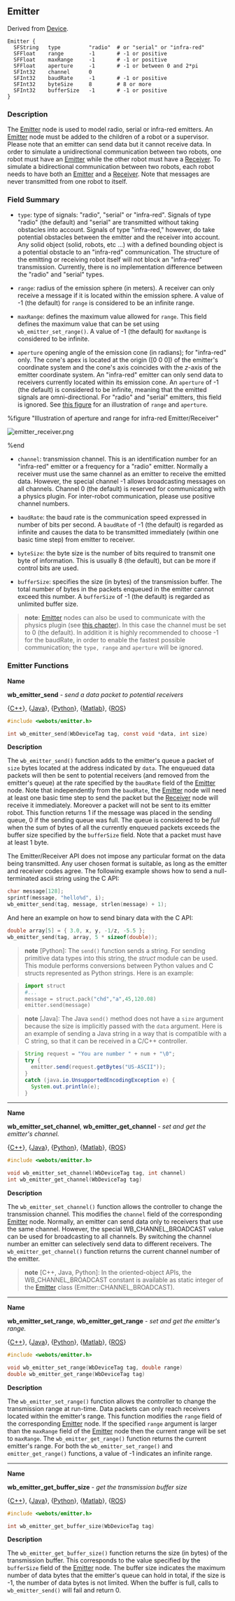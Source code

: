 ## Emitter

Derived from [Device](device.md).

```
Emitter {
  SFString   type         "radio"  # or "serial" or "infra-red"
  SFFloat    range        -1       # -1 or positive
  SFFloat    maxRange     -1       # -1 or positive
  SFFloat    aperture     -1       # -1 or between 0 and 2*pi
  SFInt32    channel      0
  SFInt32    baudRate     -1       # -1 or positive
  SFInt32    byteSize     8        # 8 or more
  SFInt32    bufferSize   -1       # -1 or positive
}
```

### Description

The [Emitter](#emitter) node is used to model radio, serial or infra-red
emitters. An [Emitter](#emitter) node must be added to the children of a robot
or a supervisor. Please note that an emitter can send data but it cannot receive
data. In order to simulate a unidirectional communication between two robots,
one robot must have an [Emitter](#emitter) while the other robot must have a
[Receiver](receiver.md). To simulate a bidirectional communication between two
robots, each robot needs to have both an [Emitter](#emitter) and a
[Receiver](receiver.md). Note that messages are never transmitted from one robot
to itself.

### Field Summary

- `type`: type of signals: "radio", "serial" or "infra-red". Signals of type
"radio" (the default) and "serial" are transmitted without taking obstacles into
account. Signals of type "infra-red," however, do take potential obstacles
between the emitter and the receiver into account. Any solid object (solid,
robots, etc ...) with a defined bounding object is a potential obstacle to an
"infra-red" communication. The structure of the emitting or receiving robot
itself will not block an "infra-red" transmission. Currently, there is no
implementation difference between the "radio" and "serial" types.

- `range`: radius of the emission sphere (in meters). A receiver can only receive
a message if it is located within the emission sphere. A value of -1 (the
default) for `range` is considered to be an infinite range.

- `maxRange`: defines the maximum value allowed for `range`. This field defines
the maximum value that can be set using `wb_emitter_set_range()`. A value of -1
(the default) for `maxRange` is considered to be infinite.

- `aperture` opening angle of the emission cone (in radians); for "infra-red"
only. The cone's apex is located at the origin ([0 0 0]) of the emitter's
coordinate system and the cone's axis coincides with the *z*-axis of the emitter
coordinate system. An "infra-red" emitter can only send data to receivers
currently located within its emission cone. An `aperture` of -1 (the default) is
considered to be infinite, meaning that the emitted signals are
omni-directional. For "radio" and "serial" emitters, this field is ignored.  See
[this
figure](#illustration-of-aperture-and-range-for-infra-red-emitter-receiver) for
an illustration of `range` and `aperture`.

%figure "Illustration of aperture and range for infra-red Emitter/Receiver"

![emitter_receiver.png](images/emitter_receiver.png)

%end

- `channel`: transmission channel. This is an identification number for an
"infra-red" emitter or a frequency for a "radio" emitter. Normally a receiver
must use the same channel as an emitter to receive the emitted data. However,
the special channel -1 allows broadcasting messages on all channels. Channel 0
(the default) is reserved for communicating with a physics plugin. For
inter-robot communication, please use positive channel numbers.

- `baudRate`: the baud rate is the communication speed expressed in number of bits
per second. A `baudRate` of -1 (the default) is regarded as infinite and causes
the data to be transmitted immediately (within one basic time step) from emitter to
receiver.

- `byteSize`: the byte size is the number of bits required to transmit one byte of
information. This is usually 8 (the default), but can be more if control bits
are used.

- `bufferSize`: specifies the size (in bytes) of the transmission buffer. The
total number of bytes in the packets enqueued in the emitter cannot exceed this
number. A `bufferSize` of -1 (the default) is regarded as unlimited buffer size.

> **note**:
[Emitter](#emitter) nodes can also be used to communicate with the physics
plugin (see [this chapter](physics-plugin.md)). In this case the channel must be
set to 0 (the default). In addition it is highly recommended to choose -1 for
the baudRate, in order to enable the fastest possible communication; the `type,
range` and `aperture` will be ignored.

### Emitter Functions

**Name**

**wb\_emitter\_send** - *send a data packet to potential receivers*

{[C++](cpp-api.md#cpp_emitter)}, {[Java](java-api.md#java_emitter)}, {[Python](python-api.md#python_emitter)}, {[Matlab](matlab-api.md#matlab_emitter)}, {[ROS](ros-api.md)}

``` c
#include <webots/emitter.h>

int wb_emitter_send(WbDeviceTag tag, const void *data, int size)
```

**Description**

The `wb_emitter_send()` function adds to the emitter's queue a packet of `size` bytes located at the address indicated by `data`.
The enqueued data packets will then be sent to potential receivers (and removed from the emitter's queue) at the rate specified by the `baudRate` field of the [Emitter](#emitter) node.
Note that independently from the `baudRate`, the [Emitter](#emitter) node will need at least one basic time step to send the packet but the [Receiver](#receiver) node will receive it immediately.
Moreover a packet will not be sent to its emitter robot.
This function returns 1 if the message was placed in the sending queue, 0 if the sending queue was full.
The queue is considered to be *full* when the sum of bytes of all the currently
enqueued packets exceeds the buffer size specified by the `bufferSize` field.
Note that a packet must have at least 1 byte.

The Emitter/Receiver API does not impose any particular format on the data being
transmitted. Any user chosen format is suitable, as long as the emitter and
receiver codes agree. The following example shows how to send a null-terminated
ascii string using the C API:

```c
char message[128];
sprintf(message, "hello%d", i);
wb_emitter_send(tag, message, strlen(message) + 1);
```

And here an example on how to send binary data with the C API:

```c
double array[5] = { 3.0, x, y, -1/z, -5.5 };
wb_emitter_send(tag, array, 5 * sizeof(double));
```

> **note** [Python]:
The `send()` function sends a string. For sending primitive data types into this
string, the *struct* module can be used. This module performs conversions
between Python values and C structs represented as Python strings. Here is an
example:

> ```python
> import struct
> #...
> message = struct.pack("chd","a",45,120.08)
> emitter.send(message)
> ```

<!-- -->

> **note** [Java]:
The Java `send()` method does not have a `size` argument because the size is
implicitly passed with the `data` argument. Here is an example of sending a Java
string in a way that is compatible with a C string, so that it can be received
in a C/C++ controller.

> ```java
> String request = "You are number " + num + "\0";
> try {
>   emitter.send(request.getBytes("US-ASCII"));
> }
> catch (java.io.UnsupportedEncodingException e) {
>   System.out.println(e);
> }
> ```

---

**Name**

**wb\_emitter\_set\_channel**, **wb\_emitter\_get\_channel** - *set and get the emitter's channel.*

{[C++](cpp-api.md#cpp_emitter)}, {[Java](java-api.md#java_emitter)}, {[Python](python-api.md#python_emitter)}, {[Matlab](matlab-api.md#matlab_emitter)}, {[ROS](ros-api.md)}

``` c
#include <webots/emitter.h>

void wb_emitter_set_channel(WbDeviceTag tag, int channel)
int wb_emitter_get_channel(WbDeviceTag tag)
```

**Description**

The `wb_emitter_set_channel()` function allows the controller to change the
transmission channel. This modifies the `channel` field of the corresponding
[Emitter](#emitter) node. Normally, an emitter can send data only to receivers
that use the same channel. However, the special WB\_CHANNEL\_BROADCAST value can
be used for broadcasting to all channels. By switching the channel number an
emitter can selectively send data to different receivers. The
`wb_emitter_get_channel()` function returns the current channel number of the
emitter.

> **note** [C++, Java, Python]:
In the oriented-object APIs, the WB\_CHANNEL\_BROADCAST constant is available as
static integer of the [Emitter](#emitter) class (Emitter::CHANNEL\_BROADCAST).

---

**Name**

**wb\_emitter\_set\_range**, **wb\_emitter\_get\_range** - *set and get the emitter's range.*

{[C++](cpp-api.md#cpp_emitter)}, {[Java](java-api.md#java_emitter)}, {[Python](python-api.md#python_emitter)}, {[Matlab](matlab-api.md#matlab_emitter)}, {[ROS](ros-api.md)}

``` c
#include <webots/emitter.h>

void wb_emitter_set_range(WbDeviceTag tag, double range)
double wb_emitter_get_range(WbDeviceTag tag)
```

**Description**

The `wb_emitter_set_range()` function allows the controller to change the
transmission range at run-time. Data packets can only reach receivers located
within the emitter's range. This function modifies the `range` field of the
corresponding [Emitter](#emitter) node. If the specified `range` argument is
larger than the `maxRange` field of the [Emitter](#emitter) node then the
current range will be set to `maxRange`. The `wb_emitter_get_range()` function
returns the current emitter's range. For both the `wb_emitter_set_range()` and
`emitter_get_range()` functions, a value of -1 indicates an infinite range.

---

**Name**

**wb\_emitter\_get\_buffer\_size** - *get the transmission buffer size*

{[C++](cpp-api.md#cpp_emitter)}, {[Java](java-api.md#java_emitter)}, {[Python](python-api.md#python_emitter)}, {[Matlab](matlab-api.md#matlab_emitter)}, {[ROS](ros-api.md)}

``` c
#include <webots/emitter.h>

int wb_emitter_get_buffer_size(WbDeviceTag tag)
```

**Description**

The `wb_emitter_get_buffer_size()` function returns the size (in bytes) of the
transmission buffer. This corresponds to the value specified by the `bufferSize`
field of the [Emitter](#emitter) node. The buffer size indicates the maximum
number of data bytes that the emitter's queue can hold in total, if the size is
-1, the number of data bytes is not limited. When the buffer is full, calls to
`wb_emitter_send()` will fail and return 0.
